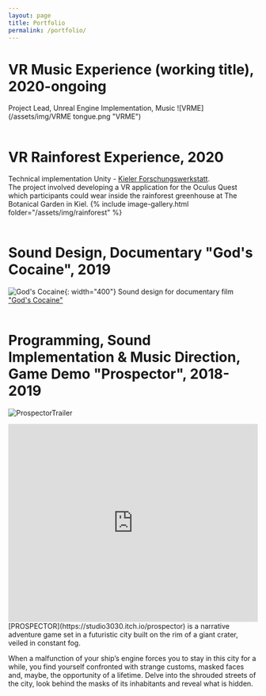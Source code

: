 ```yaml
---
layout: page
title: Portfolio
permalink: /portfolio/
---
```

VR Music Experience (working title), 2020-ongoing
====================
Project Lead, Unreal Engine Implementation, Music
![VRME](/assets/img/VRME tongue.png "VRME")
<br/><br/>

VR Rainforest Experience, 2020
====================
Technical implementation Unity - [Kieler Forschungswerkstatt](https://www.forschungs-werkstatt.de/allgemein/virtual-reality-in-der-kieler-forschungswerkstatt/).<br/>
The project involved developing a VR application for the Oculus Quest which participants could wear inside the rainforest greenhouse at The Botanical Garden in Kiel.
{% include image-gallery.html folder="/assets/img/rainforest" %}
<br/><br/>

Sound Design, Documentary "God's Cocaine", 2019
====================
![God's Cocaine](/assets/img/Plakat_Gods_Cocaine_Presse.jpg){: width="400"}
Sound design for documentary film ["God's Cocaine"](http://godscocaine.com/)
<br/><br/>

Programming, Sound Implementation & Music Direction, Game Demo "Prospector", 2018-2019
====================
![ProspectorTrailer](https://youtu.be/j8Mv7AojpKQ "Prospector")
<iframe width="100%" height="400" src="https://www.youtube.com/embed/j8Mv7AojpKQ" frameborder="0" allow="accelerometer; autoplay; clipboard-write; encrypted-media; gyroscope; picture-in-picture" allowfullscreen></iframe>
[PROSPECTOR](https://studio3030.itch.io/prospector) is a narrative adventure game set in a futuristic city built on the rim of a giant crater, veiled in constant fog.

When a malfunction of your ship’s engine forces you to stay in this city for a while, you find yourself confronted with strange customs, masked faces and, maybe, the opportunity of a lifetime. Delve into the shrouded streets of the city, look behind the masks of its inhabitants and reveal what is hidden.
<br/><br/>